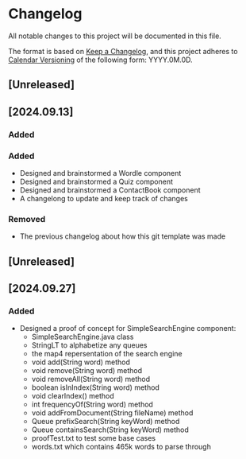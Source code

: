 # Changelog

All notable changes to this project will be documented in this file.

The format is based on [Keep a Changelog](https://keepachangelog.com/en/1.1.0/),
and this project adheres to [Calendar Versioning](https://calver.org/) of
the following form: YYYY.0M.0D.

## [Unreleased]

## [2024.09.13]

### Added

### Added

- Designed and brainstormed a Wordle component
- Designed and brainstormed a Quiz component
- Designed and brainstormed a ContactBook component
- A changelong to update and keep track of changes

### Removed

- The previous changelog about how this git template was made

## [Unreleased]

## [2024.09.27]

### Added

- Designed a proof of concept for SimpleSearchEngine component:
  - SimpleSearchEngine.java class
  - StringLT to alphabetize any queues
  - the map4 repersentation of the search engine
  - void add(String word) method
  - void remove(String word) method
  - void removeAll(String word) method
  - boolean isInIndex(String word) method
  - void clearIndex() method
  - int frequencyOf(String word) method
  - void addFromDocument(String fileName) method
  - Queue<String> prefixSearch(String keyWord) method
  - Queue<String> containsSearch(String keyWord) method
  - proofTest.txt to test some base cases
  - words.txt which contains 465k words to parse through
